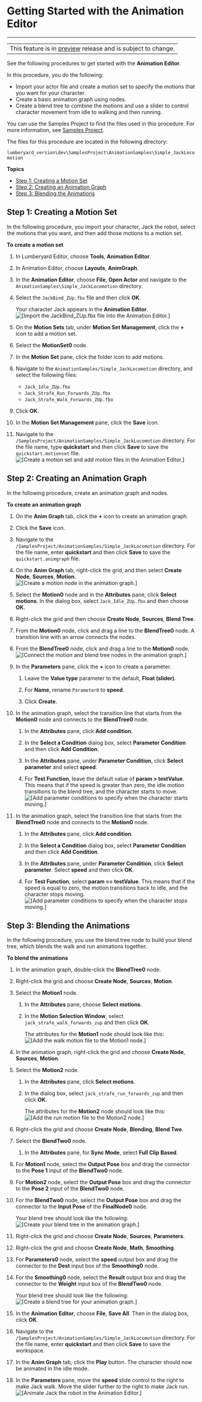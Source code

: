# Getting Started with the Animation Editor<a name="animation-editor-quick-start"></a>


****  

|  | 
| --- |
| This feature is in [preview](https://docs.aws.amazon.com/lumberyard/latest/userguide/ly-glos-chap.html#preview) release and is subject to change\.  | 

See the following procedures to get started with the **Animation Editor**\. 

In this procedure, you do the following:
+ Import your actor file and create a motion set to specify the motions that you want for your character\.
+ Create a basic animation graph using nodes\.
+ Create a blend tree to combine the motions and use a slider to control character movement from idle to walking and then running\.

You can use the Samples Project to find the files used in this procedure\. For more information, see [Samples Project](sample-project-samples.md)\. 

The files for this procedure are located in the following directory: 

`lumberyard_version\dev\SamplesProject\AnimationSamples\Simple_JackLocomotion`

**Topics**
+ [Step 1: Creating a Motion Set](#creating-a-motion-set-with-animation-editor)
+ [Step 2: Creating an Animation Graph](#creating-motion-set-with-animation-editor)
+ [Step 3: Blending the Animations](#creating-a-blend-tree-with-animation-editor)

## Step 1: Creating a Motion Set<a name="creating-a-motion-set-with-animation-editor"></a>

In the following procedure, you import your character, Jack the robot, select the motions that you want, and then add those motions to a motion set\. 

**To create a motion set**

1. In Lumberyard Editor, choose **Tools**, **Animation Editor**\. 

1. In Animation Editor, choose **Layouts**, **AnimGraph**\. 

1. In the **Animation Editor**, choose **File**, **Open Actor** and navigate to the `AnimationSamples\Simple_JackLocomotion` directory\.

1. Select the `JackBind_ZUp.fbx` file and then click **OK**\. 

   Your character Jack appears in the **Animation Editor**\.  
![\[Import the JackBind_ZUp.fbx file into the Animation Editor.\]](http://docs.aws.amazon.com/lumberyard/latest/userguide/images/animationeditorquickstart/animation-editor-quick-start-jack-idle.png)

1. On the **Motion Sets** tab, under **Motion Set Management**, click the **\+** icon to add a motion set\.

1. Select the **MotionSet0** node\.

1. In the **Motion Set** pane, click the folder icon to add motions\.

1. Navigate to the `AnimationSamples/Simple_JackLocomotion` directory, and select the following files:
   + `Jack_Idle_ZUp.fbx`
   + `Jack_Strafe_Run_Forwards_ZUp.fbx`
   + `Jack_Strafe_Walk_Forwards_ZUp.fbx`

1. Click **OK**\.

1. In the **Motion Set Management** pane, click the **Save** icon\.

1. Navigate to the `/SamplesProject/AnimationSamples/Simple_JackLocomotion` directory\. For the file name, type **quickstart** and then click **Save** to save the `quickstart.motionset` file\.  
![\[Create a motion set and add motion files in the Animation Editor.\]](http://docs.aws.amazon.com/lumberyard/latest/userguide/images/animationeditorquickstart/animation-editor-quick-start-motion-set.png)

## Step 2: Creating an Animation Graph<a name="creating-motion-set-with-animation-editor"></a>

In the following procedure, create an animation graph and nodes\. 

**To create an animation graph**

1. On the **Anim Graph** tab, click the **\+** icon to create an animation graph\.

1. Click the **Save** icon\. 

1. Navigate to the `/SamplesProject/AnimationSamples/Simple_JackLocomotion` directory\. For the file name, enter **quickstart** and then click **Save** to save the `quickstart.animgraph` file\.

1. On the **Anim Graph** tab, right\-click the grid, and then select **Create Node**, **Sources**, **Motion**\.  
![\[Create a motion node in the animation graph.\]](http://docs.aws.amazon.com/lumberyard/latest/userguide/images/animationeditorquickstart/animation-editor-quick-start-anim-graph-node.png)

1. Select the **Motion0** node and in the **Attributes** pane, click **Select motions**\. In the dialog box, select `Jack_Idle_ZUp.fbx` and then choose **OK**\.

1. Right\-click the grid and then choose **Create Node**, **Sources**, **Blend Tree**\.

1. From the **Motion0** node, click and drag a line to the **BlendTree0** node\. A transition line with an arrow connects the nodes\.

1. From the **BlendTree0** node, click and drag a line to the **Motion0** node\.   
![\[Connect the motion and blend tree nodes in the animation graph.\]](http://docs.aws.amazon.com/lumberyard/latest/userguide/images/animationeditorquickstart/animation-editor-quick-start-motion-blend-tree-nodes.png)

1. In the **Parameters** pane, click the **\+** icon to create a parameter\.

   1. Leave the **Value type** parameter to the default, **Float \(slider\)**\.

   1. For **Name**, rename `Parameter0` to **speed**\.

   1. Click **Create**\.

1. In the animation graph, select the transition line that starts from the **Motion0** node and connects to the **BlendTree0** node\.

   1. In the **Attributes** pane, click **Add condition**\. 

   1. In the **Select a Condition** dialog box, select **Parameter Condition** and then click **Add Condition**\. 

   1. In the **Attributes** pane, under **Parameter Condition**, click **Select parameter** and select **speed**\. 

   1. For **Test Function**, leave the default value of **param > testValue**\. This means that if the speed is greater than zero, the idle motion transitions to the blend tree, and the character starts to move\.   
![\[Add parameter conditions to specify when the character starts moving.\]](http://docs.aws.amazon.com/lumberyard/latest/userguide/images/animationeditorquickstart/animation-editor-quick-start-add-condition.png)

1. In the animation graph, select the transition line that starts from the **BlendTree0** node and connects to the **Motion0** node\. 

   1. In the **Attributes** pane, click **Add condition**\.

   1. In the **Select a Condition** dialog box, select **Parameter Condition** and then click **Add Condition**\.

   1. In the **Attributes** pane, under **Parameter Condition**, click **Select parameter**\. Select **speed** and then click **OK**\.

   1. For **Test Function**, select **param == testValue**\. This means that if the speed is equal to zero, the motion transitions back to idle, and the character stops moving\.  
![\[Add parameter conditions to specify when the character stops moving.\]](http://docs.aws.amazon.com/lumberyard/latest/userguide/images/animationeditorquickstart/animation-editor-quick-start-add-condition-02.png)

## Step 3: Blending the Animations<a name="creating-a-blend-tree-with-animation-editor"></a>

In the following procedure, you use the blend tree node to build your blend tree, which blends the walk and run animations together\.

**To blend the animations**

1. In the animation graph, double\-click the **BlendTree0** node\.

1. Right\-click the grid and choose **Create Node**, **Sources**, **Motion**\. 

1. Select the **Motion1** node\. 

   1. In the **Attributes** pane, choose **Select motions**\. 

   1. In the **Motion Selection Window**, select `jack_strafe_walk_forwards_zup` and then click **OK**\.

      The attributes for the **Motion1** node should look like this:  
![\[Add the walk motion file to the Motion1 node.\]](http://docs.aws.amazon.com/lumberyard/latest/userguide/images/animationeditorquickstart/animation-editor-quick-start-motion-node-walk.png)

1. In the animation graph, right\-click the grid and choose **Create Node**, **Sources**, **Motion**\. 

1. Select the **Motion2** node\.

   1. In the **Attributes** pane, click **Select motions**\. 

   1. In the dialog box, select `jack_strafe_run_forwards_zup` and then click **OK**\.

      The attributes for the **Motion2** node should look like this:  
![\[Add the run motion file to the Motion2 node.\]](http://docs.aws.amazon.com/lumberyard/latest/userguide/images/animationeditorquickstart/animation-editor-quick-start-motion-node-run.png)

1. Right\-click the grid and choose **Create Node**, **Blending**, **Blend Two**\. 

1. Select the **BlendTwo0** node\.

   1. In the **Attributes** pane, for **Sync Mode**, select **Full Clip Based**\.

1. For **Motion1** node, select the **Output Pose** box and drag the connector to the **Pose 1** input of the **BlendTwo0** node\.

1. For **Motion2** node, select the **Output Pose** box and drag the connector to the **Pose 2** input of the **BlendTwo0** node\.

1. For the **BlendTwo0** node, select the **Output Pose** box and drag the connector to the **Input Pose** of the **FinalNode0** node\.

   Your blend tree should look like the following:  
![\[Create your blend tree in the animation graph.\]](http://docs.aws.amazon.com/lumberyard/latest/userguide/images/animationeditorquickstart/animation-editor-quick-start-blend-tree-node.png)

1. Right\-click the grid and choose **Create Node**, **Sources**, **Parameters**\.

1. Right\-click the grid and choose **Create Node**, **Math**, **Smoothing**\.

1. For **Parameters0** node, select the **speed** output box and drag the connector to the **Dest** input box of the **Smoothing0** node\.

1. For the **Smoothing0** node, select the **Result** output box and drag the connector to the **Weight** input box of the **BlendTwo0** node\.

   Your blend tree should look like the following:  
![\[Create a blend tree for your animation graph.\]](http://docs.aws.amazon.com/lumberyard/latest/userguide/images/animationeditorquickstart/animation-graph-quick-start-blend-tree-final.gif)

1. In the **Animation Editor**, choose **File**, **Save All**\. Then in the dialog box, click **OK**\.

1. Navigate to the `/SamplesProject/AnimationSamples/Simple_JackLocomotion` directory\. For the file name, enter **quickstart** and then click **Save** to save the workspace\.

1. In the **Anim Graph** tab, click the **Play** button\. The character should now be animated in the idle mode\.

1. In the **Parameters** pane, move the **speed** slide control to the right to make Jack walk\. Move the slider further to the right to make Jack run\.   
![\[Animate Jack the robot in the Animation Editor.\]](http://docs.aws.amazon.com/lumberyard/latest/userguide/images/animationeditorquickstart/animation-editor-quick-start-jack-running.gif)